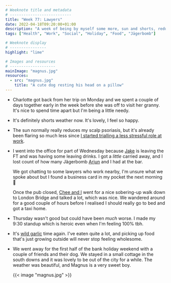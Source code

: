 ```yaml
---
# Weeknote title and metadata
# ---------------------------
title: "Week 77: Lawyers"
date: 2022-04-18T09:20:00+01:00
description: "A week of being by myself some more, sun and shorts, reduced stress, some leaving drinks, some Jägerbombs, wild garlic season, and a cute dog named Magnus."
tags: ["Health", "Work", "Social", "Holiday", "Food", "Jägerbomb"]

# Weeknote display
# ----------------
highlight: "lime"

# Images and resources
# --------------------
mainImage: "magnus.jpg"
resources:
  - src: "magnus.jpg"
    title: "A cute dog resting his head on a pillow"
---
```


  * Charlotte got back from her trip on Monday and we spent a couple of days together early in the week before she was off to visit her granny. It's nice to spend time apart but I'm being a little needy.

  * It's definitely shorts weather now. It's lovely, I feel so happy.
  
  * The sun normally really reduces my scalp psoriasis, but it's already been flaring so much less since [I started trialling a less stressful role at work](/weeknotes/63/).

  * I went into the office for part of Wednesday because [Jake](https://jakechampion.name/) is leaving the FT and was having some leaving drinks. I got a _little_ carried away, and I lost count of how many Jägerbomb [Arjun](https://www.thegadhian.com/) and I had at the bar.
  
    We got chatting to some lawyers who work nearby, I'm unsure what we spoke about but I found a business card in my pocket the next morning :shrug:

    Once the pub closed, [Chee and I](https://chee.baby/2022/04/17/week-15-2022/) went for a nice sobering-up walk down to London Bridge and talked a lot, which was nice. We wandered around for a good couple of hours before I realised I should really go to bed and got a taxi home.

  * Thursday wasn't good but could have been _much_ worse. I made my 9:30 standup which is heroic even when I'm feeling 100% tbh.

  * It's [wild garlic](/weeknotes/23/) time again. I've eaten quite a lot, and picking up food that's just growing outside will never stop feeling wholesome.

  * We went away for the first half of the bank holiday weekend with a couple of friends and their dog. We stayed in a small cottage in the south downs and it was lovely to be out of the city for a while. The weather was beautiful, and Magnus is a very sweet boy.

    {{< image "magnus.jpg" >}}
